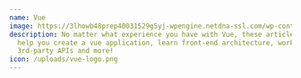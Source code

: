 ```yaml
---
name: Vue
image: https://3lhowb48prep40031529g5yj-wpengine.netdna-ssl.com/wp-content/uploads/2019/10/logo-vuejs-min.png
description: No matter what experience you have with Vue, these articles will
  help you create a vue application, learn front-end architecture, work with
  3rd-party APIs and more!
icon: /uploads/vue-logo.png
---
```

